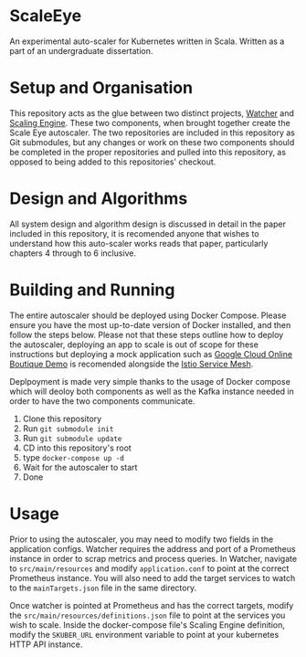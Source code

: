 # ScaleEye
An experimental auto-scaler for Kubernetes written in Scala. Written as a part of an undergraduate dissertation.

# Setup and Organisation
This repository acts as the glue between two distinct projects, [Watcher](https://github.com/Sicarius154/Watcher) and [Scaling Engine](https://github.com/Sicarius154/ScalingEngine). These two components, when brought together create the Scale Eye autoscaler. The two repositories are included in this repository as Git submodules, but any changes or work on these two components should be completed in the proper repositories and pulled into this repository, as opposed to being added to this repositories' checkout.

# Design and Algorithms
All system design and algorithm design is discussed in detail in the paper included in this repository, it is recomended anyone that wishes to understand how this auto-scaler works reads that paper, particularly chapters 4 through to 6 inclusive. 

# Building and Running
The entire autoscaler should be deployed using Docker Compose. Please ensure you have the most up-to-date version of Docker installed, and then follow the steps below. Please not that these steps outline how to deploy the autoscaler, deploying an app to scale is out of scope for these instructions but deploying a mock application such as [Google Cloud Online Boutique Demo](https://github.com/GoogleCloudPlatform/microservices-demo) is recomended alongside the [Istio Service Mesh](https://istio.io). 

Deplpoyment is made very simple thanks to the usage of Docker compose which will deoloy both components as well as the Kafka instance needed in order to have the two components communicate. 

1. Clone this repository
2. Run `git submodule init`
3. Run `git submodule update`
4. CD into this repository's root 
5. type `docker-compose up -d`
6. Wait for the autoscaler to start
7. Done

# Usage
Prior to using the autoscaler, you may need to modify two fields in the application configs. Watcher requires the address and port of a Prometheus instance in order to scrap metrics and process queries. In Watcher, navigate to `src/main/resources` and modify `application.conf` to point at the correct Prometheus instance. You will also need to add the target services to watch to the `mainTargets.json` file in the same directory.

Once watcher is pointed at Prometheus and has the correct targets, modify the `src/main/resources/definitions.json` file to point at the services you wish to scale. Inside the docker-compose file's Scaling Engine definition, modify the `SKUBER_URL` environment variable to point at your kubernetes HTTP API instance. 
